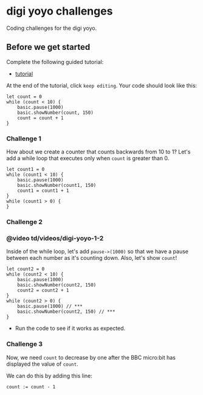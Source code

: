 # digi yoyo challenges

Coding challenges for the digi yoyo. 

## Before we get started

Complete the following guided tutorial:

* [tutorial](/lessons/digi-yoyo/tutorial)

At the end of the tutorial, click `keep editing`. Your code should look like this:

```
let count = 0
while (count < 10) {
    basic.pause(1000)
    basic.showNumber(count, 150)
    count = count + 1
}
```

### Challenge 1

How about we create a counter that counts backwards from 10 to 1? Let's add a while loop that executes only when `count` is greater than 0.

```
let count1 = 0
while (count1 < 10) {
    basic.pause(1000)
    basic.showNumber(count1, 150)
    count1 = count1 + 1
}
while (count1 > 0) {
}
```

### Challenge 2

### @video td/videos/digi-yoyo-1-2

Inside of the while loop, let's add `pause->(1000)` so that we have a pause between each number as it's counting down. Also, let's show `count`!

```
let count2 = 0
while (count2 < 10) {
    basic.pause(1000)
    basic.showNumber(count2, 150)
    count2 = count2 + 1
}
while (count2 > 0) {
    basic.pause(1000) // ***
    basic.showNumber(count2, 150) // ***
}
```

* Run the code to see if it works as expected.

### Challenge 3

Now, we need `count` to decrease by one after the BBC micro:bit has displayed the value of `count`.

We can do this by adding this line:

`count := count - 1`

